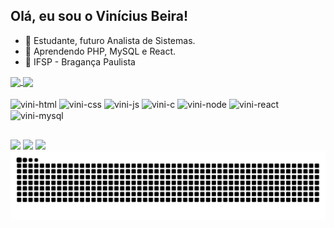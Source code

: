 ## Olá, eu sou o Vinícius Beira!

- 🔭 Estudante, futuro Analista de Sistemas.
- 🌱 Aprendendo PHP, MySQL e React.
- 🏫 IFSP - Bragança Paulista

<a href="https://github.com/prodbyvinx/github-readme-stats#gh-dark-mode-only">
  <img height=200 align="center" src="https://github-readme-stats.vercel.app/api?username=prodbyvinx&show_icons=true&theme=merko#gh-dark-mode-only"/>
</a>
<a href="https://github.com/prodbyvinx/github-readme-stats#gh-dark-mode-only">
  <img height=200 align="center" src="https://github-readme-stats.vercel.app/api/top-langs/?username=prodbyvinx&layout=donut&theme=merko#gh-dark-mode-only"/>
</a>

<div style="display: inline_block">
  <br>
  <img align="center" alt="vini-html" height="30" width="40" src="https://cdn.jsdelivr.net/gh/devicons/devicon@latest/icons/html5/html5-plain.svg"/>
  <img align="center" alt="vini-css" height="30" width="40" src="https://cdn.jsdelivr.net/gh/devicons/devicon@latest/icons/css3/css3-plain.svg"/>
  <img align="center" alt="vini-js" height="30" width="40" src="https://cdn.jsdelivr.net/gh/devicons/devicon@latest/icons/javascript/javascript-plain.svg"/>
  <img align="center" alt="vini-c" height="30" width="40" src="https://cdn.jsdelivr.net/gh/devicons/devicon@latest/icons/c/c-plain.svg"/>
  <img align="center" alt="vini-node" height="30" width="40" src="https://cdn.jsdelivr.net/gh/devicons/devicon@latest/icons/nodejs/nodejs-original.svg"/>
  <img align="center" alt="vini-react" height="30" width="40" src="https://cdn.jsdelivr.net/gh/devicons/devicon@latest/icons/react/react-original.svg"/>
  <img align="center" alt="vini-mysql" height="30" width="40" src="https://cdn.jsdelivr.net/gh/devicons/devicon@latest/icons/mysql/mysql-original.svg"/>
          
</div>

##

<div>
  <a href="https://www.linkedin.com/in/vin%C3%ADcius-beira-30508a268/" target="_blank"><img src="https://img.shields.io/badge/LinkedIn-0077B5?style=for-the-badge&logo=linkedin&logoColor=white"></a>
  <a href="mailto:vinibeiradev@gmail.com" target="_blank"><img src="https://img.shields.io/badge/Gmail-D14836?style=for-the-badge&logo=gmail&logoColor=white"></a>
  <a href="https://wa.me/+5519998796024" target="_blank"><img src="https://img.shields.io/badge/WhatsApp-25D366?style=for-the-badge&logo=whatsapp&logoColor=white"></a>

<picture>
  <source media="(prefers-color-scheme: dark)" srcset="https://raw.githubusercontent.com/prodbyvinx/prodbyvinx/output/github-contribution-grid-snake-dark.svg">
  <source media="(prefers-color-scheme: light)" srcset="https://raw.githubusercontent.com/prodbyvinx/prodbyvinx/output/github-contribution-grid-snake.svg">
  <img alt="github contribution grid snake animation" src="https://raw.githubusercontent.com/prodbyvinx/prodbyvinx/output/github-contribution-grid-snake.svg">
</picture>

</div>
